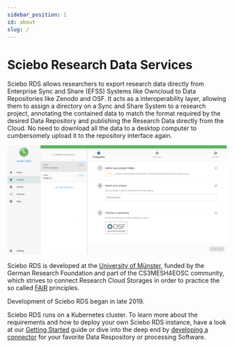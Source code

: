 ```yaml
---
sidebar_position: 1
id: about
slug: /
---
```

# Sciebo Research Data Services

Sciebo RDS allows researchers to export research data directly from Enterprise Sync and Share (EFSS) Systems like Owncloud to Data Repositories like Zenodo and OSF. It acts as a interoperability layer, allowing them to assign a directory on a Sync and Share System to a research project, annotating the contained data to match the format required by the desired Data Repository and publishing the Research Data directly from the Cloud. No need to download all the data to a desktop computer to cumbersomely upload it to the repository interface again.



[![](../../static/img/screenshot001.png)](../../static/img/screenshot001.png)



Sciebo RDS is developed at the [University of Münster](http://uni-muenster.de), funded by the German Research Foundation and part of the CS3MESH4EOSC community, which strives to connect Research Cloud Storages in order to practice the so called [FAIR](https://www.nature.com/articles/sdata201618) principles.

Development of Sciebo RDS began in late 2019.

Sciebo RDS runs on a Kubernetes cluster. To learn more about the requirements and how to deploy your own Sciebo RDS instance, have a look at our [Getting Started](../gettingstarted/) guide or dive into the deep end by [developing a connector](../documentation/development/contributing/developing-connectors.md) for your favorite Data Respository or processing Software.

